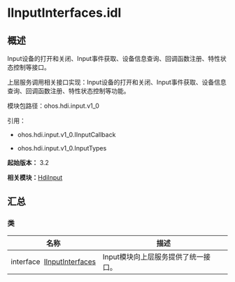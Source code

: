 # IInputInterfaces.idl


## 概述

Input设备的打开和关闭、Input事件获取、设备信息查询、回调函数注册、特性状态控制等接口。

上层服务调用相关接口实现：Input设备的打开和关闭、Input事件获取、设备信息查询、回调函数注册、特性状态控制等功能。

模块包路径：ohos.hdi.input.v1_0

引用：

- ohos.hdi.input.v1_0.IInputCallback

- ohos.hdi.input.v1_0.InputTypes

**起始版本：** 3.2

**相关模块：**[HdiInput](_hdi_input.md)


## 汇总


### 类

| 名称 | 描述 | 
| -------- | -------- |
| interface&nbsp;&nbsp;[IInputInterfaces](interface_i_input_interfaces_v10.md) | Input模块向上层服务提供了统一接口。  | 
